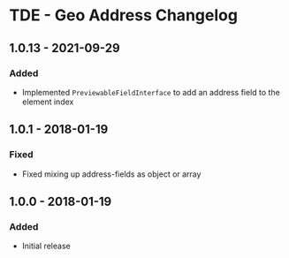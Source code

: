 # TDE - Geo Address Changelog

## 1.0.13 - 2021-09-29
### Added
- Implemented `PreviewableFieldInterface` to add an address field to the element index

## 1.0.1 - 2018-01-19
### Fixed
- Fixed mixing up address-fields as object or array

## 1.0.0 - 2018-01-19
### Added
- Initial release
